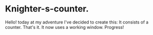 # Knighter-s-counter.
Hello! today at my adventure I've decided to create this:
It consists of a counter. That's it. It now uses a working window. Progress!
